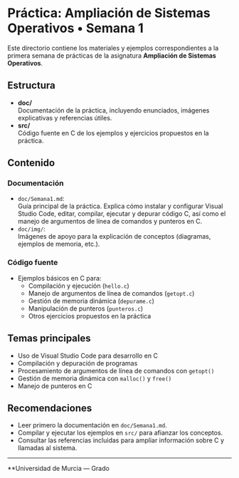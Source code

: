 # Práctica: Ampliación de Sistemas Operativos • Semana 1

Este directorio contiene los materiales y ejemplos correspondientes a la primera semana de prácticas de la asignatura **Ampliación de Sistemas Operativos**.

## Estructura

- **doc/**  
  Documentación de la práctica, incluyendo enunciados, imágenes explicativas y referencias útiles.
- **src/**  
  Código fuente en C de los ejemplos y ejercicios propuestos en la práctica.

## Contenido

### Documentación

- `doc/Semana1.md`:  
  Guía principal de la práctica. Explica cómo instalar y configurar Visual Studio Code, editar, compilar, ejecutar y depurar código C, así como el manejo de argumentos de línea de comandos y punteros en C.
- `doc/img/`:  
  Imágenes de apoyo para la explicación de conceptos (diagramas, ejemplos de memoria, etc.).

### Código fuente

- Ejemplos básicos en C para:
  - Compilación y ejecución (`hello.c`)
  - Manejo de argumentos de línea de comandos (`getopt.c`)
  - Gestión de memoria dinámica (`depurame.c`)
  - Manipulación de punteros (`punteros.c`)
  - Otros ejercicios propuestos en la práctica

## Temas principales

- Uso de Visual Studio Code para desarrollo en C
- Compilación y depuración de programas
- Procesamiento de argumentos de línea de comandos con `getopt()`
- Gestión de memoria dinámica con `malloc()` y `free()`
- Manejo de punteros en C

## Recomendaciones

- Leer primero la documentación en `doc/Semana1.md`.
- Compilar y ejecutar los ejemplos en `src/` para afianzar los conceptos.
- Consultar las referencias incluidas para ampliar información sobre C y llamadas al sistema.

---

**Universidad de Murcia — Grado
